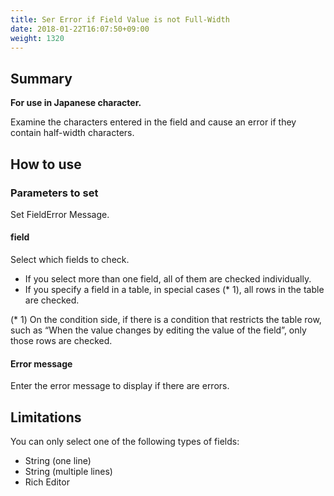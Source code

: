 ```yaml
---
title: Ser Error if Field Value is not Full-Width
date: 2018-01-22T16:07:50+09:00
weight: 1320
---
```

## Summary

**For use in Japanese character.**

Examine the characters entered in the field and cause an error if they contain half-width characters.

## How to use

### Parameters to set

Set FieldError Message.

#### field

Select which fields to check.

-	If you select more than one field, all of them are checked individually.
-	If you specify a field in a table, in special cases (* 1), all rows in the table are checked.

\(* 1) On the condition side, if there is a condition that restricts the table row, such as “When the value changes by editing the value of the field”, only those rows are checked.

#### Error message

Enter the error message to display if there are errors.

## Limitations

You can only select one of the following types of fields:

-	String (one line)
-	String (multiple lines)
-	Rich Editor
